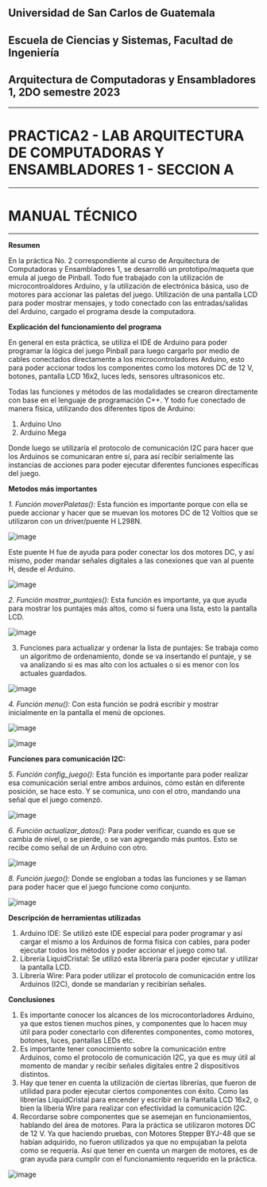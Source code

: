 ## Universidad de San Carlos de Guatemala
## Escuela de Ciencias y Sistemas, Facultad de Ingeniería
## Arquitectura de Computadoras y Ensambladores 1, 2DO semestre 2023
-----
# PRACTICA2 - LAB ARQUITECTURA DE COMPUTADORAS Y ENSAMBLADORES 1 - SECCION A
-----
# MANUAL TÉCNICO 
-----

**Resumen**

En la práctica No. 2 correspondiente al curso de Arquitectura de Computadoras y Ensambladores 1, se desarrolló un prototipo/maqueta que emula al juego de Pinball. Todo fue trabajado con la utilización de microcontroaldores Arduino, y la utilización de electrónica básica, uso de motores para accionar las paletas del juego. Utilización de una pantalla LCD para poder mostrar mensajes, y todo conectado con las entradas/salidas del Arduino, cargado el programa desde la computadora.

**Explicación del funcionamiento del programa**

En general en esta práctica, se utiliza el IDE de Arduino para poder programar la lógica del juego Pinball para luego cargarlo por medio de cables conectados directamente a los microcontroladores Arduino, esto para poder accionar todos los componentes como los motores DC de 12 V, botones, pantalla LCD 16x2, luces leds, sensores ultrasonicos etc.

Todas las funciones y métodos de las modalidades se crearon directamente con base en el lenguaje de programación C++. Y todo fue conectado de manera física, utilizando dos diferentes tipos de Arduino:

1. Arduino Uno
2. Arduino Mega

Donde luego se utilizaría el protocolo de comunicación I2C para hacer que los Arduinos se comunicaran entre sí, para así recibir serialmente las instancias de acciones para poder ejecutar diferentes funciones específicas del juego.

**Metodos más importantes**

*1. Función moverPaletas():* Esta función es importante porque con ella se puede accionar y hacer que se muevan los motores DC de 12 Voltios que se utilizaron con un driver/puente H L298N.

![image](https://github.com/julizaldana/ACE1-20232SG1A/assets/98117383/e40491bf-ea3c-483d-9d60-1d1d82e27797)

Este puente H fue de ayuda para poder conectar los dos motores DC, y así mismo, poder mandar señales digitales a las conexiones que van al puente H, desde el Arduino.

![image](https://github.com/julizaldana/ACE1-20232SG1A/assets/98117383/741583a9-efb8-4527-8b48-479e7a2a87c2)

*2. Función mostrar_puntajes():* Esta función es importante, ya que ayuda para mostrar los puntajes más altos, como si fuera una lista, esto la pantalla LCD.

![image](https://github.com/julizaldana/ACE1-20232SG1A/assets/98117383/f0a5ab79-99ec-4957-964d-3fc9c5c904f5)

3. Funciones para actualizar y ordenar la lista de puntajes: Se trabaja como un algoritmo de ordenamiento, donde se va insertando el puntaje, y se va analizando si es mas alto con los actuales o si es menor con los actuales guardados.

 ![image](https://github.com/julizaldana/ACE1-20232SG1A/assets/98117383/e0cca7de-904c-4771-991e-93ff8d3a6188)


*4. Función menu():* Con esta función se podrá escribir y mostrar inicialmente en la pantalla el menú de opciones. 

 ![image](https://github.com/julizaldana/ACE1-20232SG1A/assets/98117383/40aa4b56-087f-4341-a99c-76a1ea83ad89)
 
 ![image](https://github.com/julizaldana/ACE1-20232SG1A/assets/98117383/59788793-ef5f-4056-8f28-0f04e0fb477c)

**Funciones para comunicación I2C:**

*5. Función config_juego():* Esta función es importante para poder realizar esa comunicación serial entre ambos arduinos, cómo están en diferente posición, se hace esto. Y se comunica, uno con el otro, mandando una señal que el juego comenzó.

  ![image](https://github.com/julizaldana/ACE1-20232SG1A/assets/98117383/5d34bc68-4b76-4f36-a8d3-695baaf7cb63)

*6. Función actualizar_datos():* Para poder verificar, cuando es que se cambia de nivel, o se pierde, o se van agregando más puntos. Esto se recibe como señal de un Arduino con otro.

![image](https://github.com/julizaldana/ACE1-20232SG1A/assets/98117383/f596795a-a9ef-4b93-8d3c-32851c6a57da)


*8. Función juego():* Donde se engloban a todas las funciones y se llaman para poder hacer que el juego funcione como conjunto.

 ![image](https://github.com/julizaldana/ACE1-20232SG1A/assets/98117383/c4ac31dc-002b-4945-b77f-6d93ac4af47b)



**Descripción de herramientas utilizadas**

1. Arduino IDE: Se utilizó este IDE especial para poder programar y así cargar el mismo a los Arduinos de forma física con cables, para poder ejecutar todos los métodos y poder accionar el juego como tal.
2. Librería LiquidCristal: Se utilizó esta librería para poder ejecutar y utilizar la pantalla LCD.
3. Librería Wire: Para poder utilizar el protocolo de comunicación entre los Arduinos (I2C), donde se mandarían y recibirían señales.

   
**Conclusiones**

1. Es importante conocer los alcances de los microcontorladores Arduino, ya que estos tienen muchos pines, y componentes que lo hacen muy útil para poder conectarlo con diferentes componentes, como motores, botones, luces, pantallas LEDs etc.
2. Es importante tener conocimiento sobre la comunicación entre Arduinos, como el protocolo de comunicación I2C, ya que es muy útil al momento de mandar y recibir señales digitales entre 2 dispositivos distintos.
3. Hay que tener en cuenta la utilización de ciertas librerías, que fueron de utilidad para poder ejecutar ciertos componentes con éxito. Como las librerías LiquidCristal para encender y escribir en la Pantalla LCD 16x2, o bien la libería Wire para realizar con efectividad la comunicación I2C.
4. Recordarse sobre componentes que se asemejan en funcionamientos, hablando del área de motores. Para la práctica se utilizaron motores DC de 12 V. Ya que haciendo pruebas, con Motores Stepper BYJ-48 que se habían adquirido, no fueron utilizados ya que no empujaban la pelota como se requería. Así que tener en cuenta un margen de motores, es de gran ayuda para cumplir con el funcionamiento requerido en la práctica.

![image](https://github.com/julizaldana/ACE1-20232SG1A/assets/98117383/d1433e43-ab00-486f-b612-baf975995d06)

